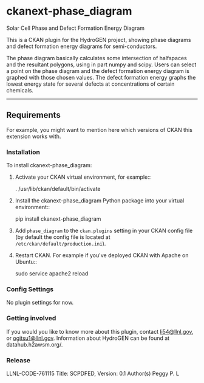 # ckanext-phase_diagram

Solar Cell Phase and Defect Formation Energy Diagram

This is a CKAN plugin for the HydroGEN project, showing phase diagrams and defect formation energy diagrams for semi-conductors.

The phase diagram basically calculates some intersection of halfspaces and the resultant polygons, using in part numpy and scipy. 
Users can select a point on the phase diagram and the defect formation energy diagram is graphed with those chosen values. The defect formation energy graphs the lowest energy state for several defects at concentrations of certain chemicals.

------------
Requirements
------------

For example, you might want to mention here which versions of CKAN this
extension works with.


### Installation

To install ckanext-phase_diagram:

1. Activate your CKAN virtual environment, for example::

     . /usr/lib/ckan/default/bin/activate

2. Install the ckanext-phase_diagram Python package into your virtual environment::

     pip install ckanext-phase_diagram

3. Add ``phase_diagram`` to the ``ckan.plugins`` setting in your CKAN
   config file (by default the config file is located at
   ``/etc/ckan/default/production.ini``).

4. Restart CKAN. For example if you've deployed CKAN with Apache on Ubuntu::

     sudo service apache2 reload


### Config Settings

No plugin settings for now.

### Getting involved
If you would you like to know more about this plugin, contact li54@llnl.gov, or ogitsu1@llnl.gov. Information about HydroGEN can be found at datahub.h2awsm.org/.

### Release
LLNL-CODE-761115
Title: SCPDFED, Version: 0.1
Author(s) Peggy P. L

